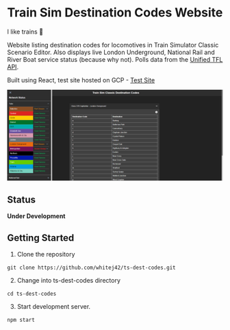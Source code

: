 # Train Sim Destination Codes Website
I like trains :station:

Website listing destination codes for locomotives in Train Simulator Classic Scenario Editor. Also displays live London Underground, National Rail and River Boat service status (because why not). Polls data from the [Unified TFL API](https://api-portal.tfl.gov.uk/apis).

Built using React, test site hosted on GCP - [Test Site](https://react-projects-397708.uc.r.appspot.com/)

![Website Screenshot](https://github.com/whitej42/ts-dest-codes/blob/main/src/img/website-screenshot.png)

## Status
**Under Development**

## Getting Started
1. Clone the repository
```
git clone https://github.com/whitej42/ts-dest-codes.git
```
2. Change into ts-dest-codes directory
```
cd ts-dest-codes
```
3. Start development server.
```
npm start
```
